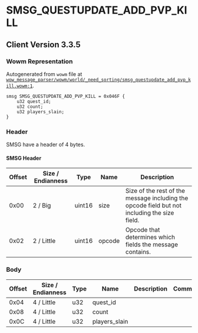 # SMSG_QUESTUPDATE_ADD_PVP_KILL

## Client Version 3.3.5

### Wowm Representation

Autogenerated from `wowm` file at [`wow_message_parser/wowm/world/_need_sorting/smsg_questupdate_add_pvp_kill.wowm:1`](https://github.com/gtker/wow_messages/tree/main/wow_message_parser/wowm/world/_need_sorting/smsg_questupdate_add_pvp_kill.wowm#L1).
```rust,ignore
smsg SMSG_QUESTUPDATE_ADD_PVP_KILL = 0x046F {
    u32 quest_id;
    u32 count;
    u32 players_slain;
}
```
### Header

SMSG have a header of 4 bytes.

#### SMSG Header

| Offset | Size / Endianness | Type   | Name   | Description |
| ------ | ----------------- | ------ | ------ | ----------- |
| 0x00   | 2 / Big           | uint16 | size   | Size of the rest of the message including the opcode field but not including the size field.|
| 0x02   | 2 / Little        | uint16 | opcode | Opcode that determines which fields the message contains.|

### Body

| Offset | Size / Endianness | Type | Name | Description | Comment |
| ------ | ----------------- | ---- | ---- | ----------- | ------- |
| 0x04 | 4 / Little | u32 | quest_id |  |  |
| 0x08 | 4 / Little | u32 | count |  |  |
| 0x0C | 4 / Little | u32 | players_slain |  |  |

